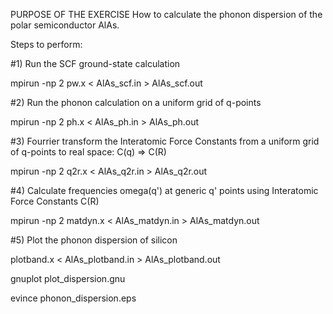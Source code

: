 PURPOSE OF THE EXERCISE 
How to calculate the phonon dispersion of the polar semiconductor AlAs.

Steps to perform:

#1) Run the SCF ground-state calculation

mpirun -np 2 pw.x < AlAs_scf.in > AlAs_scf.out

#2) Run the phonon calculation on a uniform grid of q-points

mpirun -np 2 ph.x < AlAs_ph.in > AlAs_ph.out

#3) Fourrier transform the Interatomic Force Constants from a uniform grid of q-points to real space: C(q) => C(R)

mpirun -np 2 q2r.x < AlAs_q2r.in > AlAs_q2r.out

#4) Calculate frequencies omega(q') at generic q' points using Interatomic Force Constants C(R)

mpirun -np 2 matdyn.x < AlAs_matdyn.in > AlAs_matdyn.out

#5) Plot the phonon dispersion of silicon 

plotband.x < AlAs_plotband.in > AlAs_plotband.out

gnuplot plot_dispersion.gnu

evince phonon_dispersion.eps 
